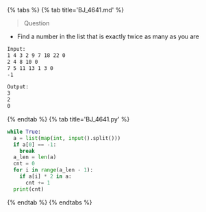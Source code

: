 {% tabs %}
{% tab title='BJ_4641.md' %}

> Question

* Find a number in the list that is exactly twice as many as you are

```txt
Input:
1 4 3 2 9 7 18 22 0
2 4 8 10 0
7 5 11 13 1 3 0
-1

Output:
3
2
0
```

{% endtab %}
{% tab title='BJ_4641.py' %}

```py
while True:
  a = list(map(int, input().split()))
  if a[0] == -1:
    break
  a_len = len(a)
  cnt = 0
  for i in range(a_len - 1):
    if a[i] * 2 in a:
      cnt += 1
  print(cnt)
```

{% endtab %}
{% endtabs %}

